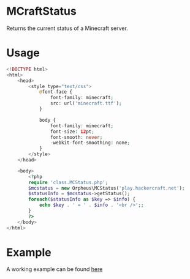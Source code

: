 MCraftStatus
============

Returns the current status of a Minecraft server.

Usage
=====
```php
<!DOCTYPE html>
<html>
	<head>
		<style type="text/css">
			@font-face {
				font-family: minecraft;
				src: url('minecraft.ttf');
			}

			body {
				font-family: minecraft;
				font-size: 12pt;
				font-smooth: never;
				-webkit-font-smoothing: none;
			}
		</style>
	</head>

	<body>
		<?php
		require 'class.MCStatus.php';
		$mcstatus = new Orpheus\MCStatus('play.hackercraft.net');
		$statusInfo = $mcstatus->getStatus();
		foreach($statusInfo as $key => $info) {
			echo $key . ' = ' . $info . '<br />';;
		}
		?>
	</body>
</html>
```

Example
=======
A working example can be found [here](http://cashgoat.us/MCraft)
